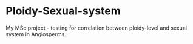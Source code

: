 # Ploidy-Sexual-system
My MSc project - testing for correlation between ploidy-level and sexual system in Angiosperms.
